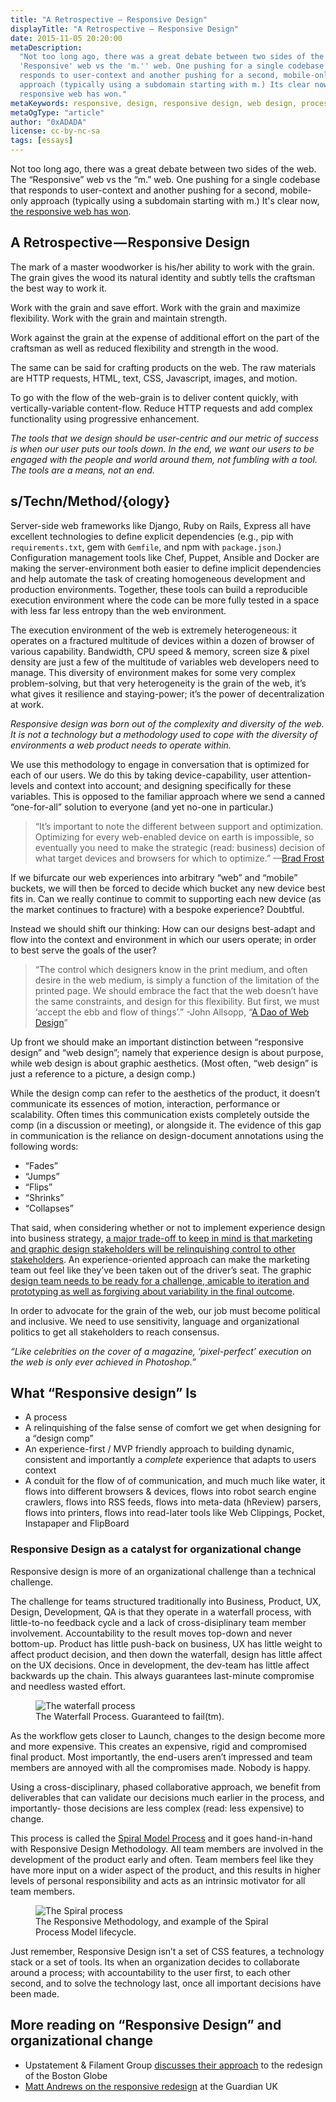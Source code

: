 ```yaml
---
title: "A Retrospective — Responsive Design"
displayTitle: "A Retrospective — Responsive Design"
date: 2015-11-05 20:20:00
metaDescription:
  "Not too long ago, there was a great debate between two sides of the web. The
  'Responsive' web vs the 'm.'' web. One pushing for a single codebase that
  responds to user-context and another pushing for a second, mobile-only
  approach (typically using a subdomain starting with m.) Its clear now, the
  responsive web has won."
metaKeywords: responsive, design, responsive design, web design, process
metaOgType: "article"
author: "0xADADA"
license: cc-by-nc-sa
tags: [essays]
---
```


Not too long ago, there was a great debate between two sides of the web. The
“Responsive” web vs the “m.” web. One pushing for a single codebase that
responds to user-context and another pushing for a second, mobile-only approach
(typically using a subdomain starting with m.) It's clear now,
[the responsive web has won](https://developers.google.com/web/fundamentals/design-and-ui/responsive/fundamentals/).

## A Retrospective — Responsive Design

The mark of a master woodworker is his/her ability to work with the grain. The
grain gives the wood its natural identity and subtly tells the craftsman the
best way to work it.

Work with the grain and save effort. Work with the grain and maximize
flexibility. Work with the grain and maintain strength.

Work against the grain at the expense of additional effort on the part of the
craftsman as well as reduced flexibility and strength in the wood.

The same can be said for crafting products on the web. The raw materials are
HTTP requests, HTML, text, CSS, Javascript, images, and motion.

To go with the flow of the web-grain is to deliver content quickly, with
vertically-variable content-flow. Reduce HTTP requests and add complex
functionality using progressive enhancement.

_The tools that we design should be user-centric and our metric of success is
when our user puts our tools down. In the end, we want our users to be engaged
with the people and world around them, not fumbling with a tool. The tools are a
means, not an end._

## s/Techn/Method/{ology}

Server-side web frameworks like Django, Ruby on Rails, Express all have
excellent technologies to define explicit dependencies (e.g., pip with
`requirements.txt`, gem with `Gemfile`, and npm with `package.json`.)
Configuration management tools like Chef, Puppet, Ansible and Docker are making
the server-environment both easier to define implicit dependencies and help
automate the task of creating homogeneous development and production
environments. Together, these tools can build a reproducible execution
environment where the code can be more fully tested in a space with less far
less entropy than the web environment.

The execution environment of the web is extremely heterogeneous: it operates on
a fractured multitude of devices within a dozen of browser of various
capability. Bandwidth, CPU speed & memory, screen size & pixel density are just
a few of the multitude of variables web developers need to manage. This
diversity of environment makes for some very complex problem-solving, but that
very heterogeneity is the grain of the web, it’s what gives it resilience and
staying-power; it’s the power of decentralization at work.

_Responsive design was born out of the complexity and diversity of the web. It
is not a technology but a methodology used to cope with the diversity of
environments a web product needs to operate within._

We use this methodology to engage in conversation that is optimized for each of
our users. We do this by taking device-capability, user attention-levels and
context into account; and designing specifically for these variables. This is
opposed to the familiar approach where we send a canned “one-for-all” solution
to everyone (and yet no-one in particular.)

> “It’s important to note the different between support and optimization.
> Optimizing for every web-enabled device on earth is impossible, so eventually
> you need to make the strategic (read: business) decision of what target
> devices and browsers for which to optimize.”
> —[Brad Frost](https://bradfrost.com/blog/post/mobile-first-responsive-web-design/)

If we bifurcate our web experiences into arbitrary “web” and “mobile” buckets,
we will then be forced to decide which bucket any new device best fits in. Can
we really continue to commit to supporting each new device (as the market
continues to fracture) with a bespoke experience? Doubtful.

Instead we should shift our thinking: How can our designs best-adapt and flow
into the context and environment in which our users operate; in order to best
serve the goals of the user?

> “The control which designers know in the print medium, and often desire in the
> web medium, is simply a function of the limitation of the printed page. We
> should embrace the fact that the web doesn’t have the same constraints, and
> design for this flexibility. But first, we must ‘accept the ebb and flow of
> things’.” -John Allsopp,
> “[A Dao of Web Design](https://alistapart.com/article/dao)”

Up front we should make an important distinction between “responsive design” and
“web design”; namely that experience design is about purpose, while web design
is about graphic aesthetics. (Most often, “web design” is just a reference to a
picture, a design comp.)

While the design comp can refer to the aesthetics of the product, it doesn’t
communicate its essences of motion, interaction, performance or scalability.
Often times this communication exists completely outside the comp (in a
discussion or meeting), or alongside it. The evidence of this gap in
communication is the reliance on design-document annotations using the following
words:

- “Fades”
- “Jumps”
- “Flips”
- “Shrinks”
- “Collapses”

That said, when considering whether or not to implement experience design into
business strategy,
[a major trade-off to keep in mind is that marketing and graphic design stakeholders will be relinquishing control to other stakeholders](https://venturebeat.com/2013/10/25/responsive-design-will-your-mobile-customer-thank-you/).
An experience-oriented approach can make the marketing team out feel like
they’ve been taken out of the driver’s seat. The graphic
[design team needs to be ready for a challenge, amicable to iteration and prototyping as well as forgiving about variability in the final outcome](https://www.filamentgroup.com/lab/introducing-the-new-responsive-designed-bostonglobecom.html).

In order to advocate for the grain of the web, our job must become political and
inclusive. We need to use sensitivity, language and organizational politics to
get all stakeholders to reach consensus.

_“Like celebrities on the cover of a magazine, ‘pixel-perfect’ execution on the
web is only ever achieved in Photoshop.”_

## What “Responsive design” Is

- A process
- A relinquishing of the false sense of comfort we get when designing for a
  “design comp”
- An experience-first / MVP friendly approach to building dynamic, consistent
  and importantly a _complete_ experience that adapts to users context
- A conduit for the flow of of communication, and much much like water, it flows
  into different browsers & devices, flows into robot search engine crawlers,
  flows into RSS feeds, flows into meta-data (hReview) parsers, flows into
  printers, flows into read-later tools like Web Clippings, Pocket, Instapaper
  and FlipBoard

### Responsive Design as a catalyst for organizational change

Responsive design is more of an organizational challenge than a technical
challenge.

The challenge for teams structured traditionally into Business, Product, UX,
Design, Development, QA is that they operate in a waterfall process, with
little-to-no feedback cycle and a lack of cross-disiplinary team member
involvement. Accountability to the result moves top-down and never bottom-up.
Product has little push-back on business, UX has little weight to affect product
decision, and then down the waterfall, design has little affect on the UX
decisions. Once in development, the dev-team has little affect backwards up the
chain. This always guarantees last-minute compromise and needless wasted effort.

<figure>
  <img src="/static/images/2015-11-05-waterfall.png" alt="The waterfall process" title="Waterfall process">
  <figcaption>The Waterfall Process. Guaranteed to fail(tm).</figcaption>
</figure>

As the workflow gets closer to Launch, changes to the design become more and
more expensive. This creates an expensive, rigid and compromised final product.
Most importantly, the end-users aren’t impressed and team members are annoyed
with all the compromises made. Nobody is happy.

Using a cross-disciplinary, phased collaborative approach, we benefit from
deliverables that can validate our decisions much earlier in the process, and
importantly- those decisions are less complex (read: less expensive) to change.

This process is called the
[Spiral Model Process](https://web.archive.org/web/20170108012509/https://en.wikipedia.org/wiki/Spiral_model)
and it goes hand-in-hand with Responsive Design Methodology. All team members
are involved in the development of the product early and often. Team members
feel like they have more input on a wider aspect of the product, and this
results in higher levels of personal responsibility and acts as an intrinsic
motivator for all team members.

<figure>
  <img src="/static/images/2015-11-05-spiral.png" alt="The Spiral process" title="Spiral process">
  <figcaption>The Responsive Methodology, and example of the Spiral Process Model lifecycle.</figcaption>
</figure>

Just remember, Responsive Design isn’t a set of CSS features, a technology stack
or a set of tools. Its when an organization decides to collaborate around a
process; with accountability to the user first, to each other second, and to
solve the technology last, once all important decisions have been made.

## More reading on “Responsive Design” and organizational change

- Upstatement & Filament Group
  [discusses their approach](https://legacy.upstatement.com/work/boston-globe/)
  to the redesign of the Boston Globe
- [Matt Andrews on the responsive redesign](https://mattandrews.info/2013/05/responsive-design-at-the-guardian-port-80.html#/)
  at the Guardian UK

